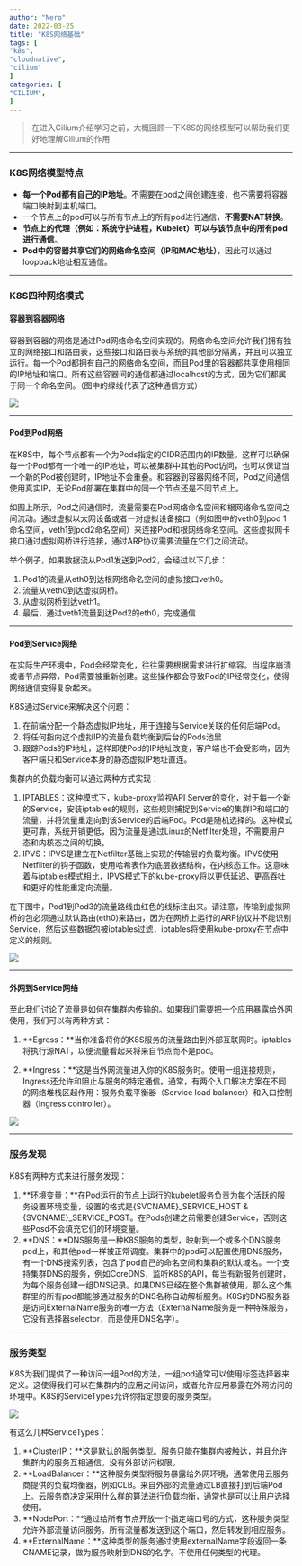 ```yaml
---
author: "Nero"
date: 2022-03-25
title: "K8S网络基础"
tags: [
"k8s",
"cloudnative",
"cilium"
]
categories: [
"CILIUM",
]
---
```


> 在进入Cilium介绍学习之前，大概回顾一下K8S的网络模型可以帮助我们更好地理解Cilium的作用

---

### K8S网络模型特点

- **每一个Pod都有自己的IP地址**。不需要在pod之间创建连接，也不需要将容器端口映射到主机端口。
- 一个节点上的pod可以与所有节点上的所有pod进行通信，**不需要NAT转换**。
- **节点上的代理（例如：系统守护进程，Kubelet）可以与该节点中的所有pod进行通信**。
- **Pod中的容器共享它们的网络命名空间（IP和MAC地址）**，因此可以通过loopback地址相互通信。

---

### K8S四种网络模式

#### 容器到容器网络

容器到容器的网络是通过Pod网络命名空间实现的。网络命名空间允许我们拥有独立的网络接口和路由表，这些接口和路由表与系统的其他部分隔离，并且可以独立运行。每一个Pod都拥有自己的网络命名空间，而且Pod里的容器都共享使用相同的IP地址和端口。所有这些容器间的通信都通过localhost的方式，因为它们都属于同一个命名空间。（图中的绿线代表了这种通信方式）

![](http://code4rice.com/sz_mmbiz_jpg/vibjb3KpB2ay6ErgWiaDIpbjsUorz9KQvVcltib73Z53WZQLI45TuNZN0lXuGMjr9yBQS7q7L8cAicF8QpuUXJXMcQ/0?wx_fmt=jpeg)

---

#### Pod到Pod网络

在K8S中，每个节点都有一个为Pods指定的CIDR范围内的IP数量。这样可以确保每一个Pod都有一个唯一的IP地址，可以被集群中其他的Pod访问，也可以保证当一个新的Pod被创建时，IP地址不会重叠。和容器到容器网络不同，Pod之间通信使用真实IP，无论Pod部署在集群中的同一个节点还是不同节点上。

如图上所示，Pod之间通信时，流量需要在Pod网络命名空间和根网络命名空间之间流动。通过虚拟以太网设备或者一对虚拟设备接口（例如图中的veth0到pod 1命名空间，veth1到pod2命名空间）来连接Pod和根网络命名空间。这些虚拟网卡接口通过虚拟网桥进行连接，通过ARP协议需要流量在它们之间流动。

举个例子，如果数据流从Pod1发送到Pod2，会经过以下几步：

1. Pod1的流量从eth0到达根网络命名空间的虚拟接口veth0。
2. 流量从veth0到达虚拟网桥。
3. 从虚拟网桥到达veth1。
4. 最后，通过veth1流量到达Pod2的eth0，完成通信

---

#### Pod到Service网络

在实际生产环境中，Pod会经常变化，往往需要根据需求进行扩缩容。当程序崩溃或者节点异常，Pod需要被重新创建。这些操作都会导致Pod的IP经常变化，使得网络通信变得复杂起来。

K8S通过Service来解决这个问题：

1. 在前端分配一个静态虚拟IP地址，用于连接与Service关联的任何后端Pod。
2. 将任何指向这个虚拟IP的流量负载均衡到后台的Pods池里
3. 跟踪Pods的IP地址，这样即使Pod的IP地址改变，客户端也不会受影响，因为客户端只和Service本身的静态虚拟IP地址直连。

集群内的负载均衡可以通过两种方式实现：

1. IPTABLES：这种模式下，kube-proxy监视API Server的变化，对于每一个新的Service，安装iptables的规则，这些规则捕捉到Service的集群IP和端口的流量，并将流量重定向到该Service的后端Pod。Pod是随机选择的。这种模式更可靠，系统开销更低，因为流量是通过Linux的Netfilter处理，不需要用户态和内核态之间的切换。
2. IPVS：IPVS是建立在Netfilter基础上实现的传输层的负载均衡。IPVS使用Netfilter的钩子函数，使用哈希表作为底层数据结构，在内核态工作。这意味着与iptables模式相比，IPVS模式下的kube-proxy将以更低延迟、更高吞吐和更好的性能重定向流量。

在下图中，Pod1到Pod3的流量路线由红色的线标注出来。请注意，传输到虚拟网桥的包必须通过默认路由(eth0)来路由，因为在网桥上运行的ARP协议并不能识别Service，然后这些数据包被iptables过滤，iptables将使用kube-proxy在节点中定义的规则。

![](http://code4rice.com/sz_mmbiz_jpg/vibjb3KpB2ay6ErgWiaDIpbjsUorz9KQvVwA70mbg6T7obsELQOmYU1RsPcjdS0CbPyhYrylz4Ywd1KpkA9GGMxA/0?wx_fmt=jpeg)

---

#### 外网到Service网络

至此我们讨论了流量是如何在集群内传输的。如果我们需要把一个应用暴露给外网使用，我们可以有两种方式：

1. **Egress：**当你准备将你的K8S服务的流量路由到外部互联网时。iptables将执行源NAT，以便流量看起来将来自节点而不是pod。

2. **Ingress：**这是当外网流量进入你的K8S服务时。使用一组连接规则，Ingress还允许和阻止与服务的特定通信。通常，有两个入口解决方案在不同的网络堆栈区起作用：服务负载平衡器（Service load balancer）和入口控制器（Ingress controller）。

![](http://code4rice.com/sz_mmbiz_jpg/vibjb3KpB2ay6ErgWiaDIpbjsUorz9KQvVlmKHGkr9ibzFd7tcx8N6GZodp0w6wR67wA8HVgBOKeqbSm4vBIfd6aw/0?wx_fmt=jpeg)

---

### 服务发现

K8S有两种方式来进行服务发现：

1. **环境变量：**在Pod运行的节点上运行的kubelet服务负责为每个活跃的服务设置环境变量，设置的格式是{SVCNAME}\_SERVICE_HOST & {SVCNAME}_SERVICE_POST。在Pods创建之前需要创建Service，否则这些Posd不会填充它们的环境变量。
2. **DNS：**DNS服务是一种K8S服务的类型，映射到一个或多个DNS服务pod上，和其他pod一样被正常调度。集群中的pod可以配置使用DNS服务，有一个DNS搜索列表，包含了pod自己的命名空间和集群的默认域名。一个支持集群DNS的服务，例如CoreDNS，监听K8S的API，每当有新服务创建时，为每个服务创建一组DNS记录。如果DNS已经在整个集群被使用，那么这个集群里的所有pod都能够通过服务的DNS名称自动解析服务。K8S的DNS服务器是访问ExternalName服务的唯一方法（ExternalName服务是一种特殊服务，它没有选择器selector，而是使用DNS名字）。

---

### 服务类型

K8S为我们提供了一种访问一组Pod的方法，一组pod通常可以使用标签选择器来定义。这使得我们可以在集群内的应用之间访问，或者允许应用暴露在外网访问的环境中。K8S的ServiceTypes允许你指定想要的服务类型。

![](http://mmbiz.qpic.cn/sz_mmbiz_png/vibjb3KpB2ay6ErgWiaDIpbjsUorz9KQvVpzoLdM9Iqcnm0Zl2hwtwyNRKP5mu97ndl6zuwxxLsHDZCETS3fUk0Q/0?wx_fmt=png)

有这么几种ServiceTypes：

1. **ClusterIP：**这是默认的服务类型。服务只能在集群内被触达，并且允许集群内的服务互相通信。没有外部访问权限。
2. **LoadBalancer：**这种服务类型将服务暴露给外网环境，通常使用云服务商提供的负载均衡器，例如CLB。来自外部的流量通过LB直接打到后端Pod上。云服务商决定采用什么样的算法进行负载均衡，通常也是可以让用户选择使用。
3. **NodePort：**通过给所有节点开放一个指定端口号的方式，这种服务类型允许外部流量访问服务。所有流量都发送到这个端口，然后转发到相应服务。
4. **ExternalName：**这种类型的服务通过使用externalName字段返回一条CNAME记录，做为服务映射到DNS的名字。不使用任何类型的代理。


